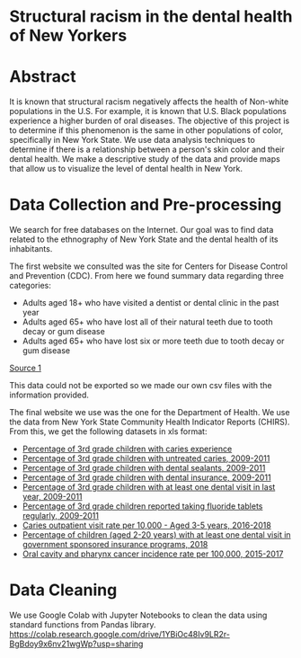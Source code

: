 # Structural racism in the dental health of New Yorkers

# Abstract 
It is known that structural racism negatively affects the health of Non-white populations in the U.S. For example, it is known
that U.S. Black populations experience a higher burden of oral diseases. The objective of this project is to determine if this 
phenomenon is the same in other populations of color, specifically in New York State. We use data analysis techniques to determine if there is a relationship between a person's skin color and their dental health. We make a descriptive study of the data and provide maps that allow us to visualize the level of dental health in New York. 


# Data Collection and Pre-processing
We search for free databases on the Internet. Our goal was to find data related to the ethnography of New York State and the dental health of its inhabitants. 

The first website we consulted was the site for Centers for Disease Control and Prevention (CDC).
From here we found summary data regarding three categories:
- Adults aged 18+ who have visited a dentist or dental clinic in the past year
- Adults aged 65+ who have lost all of their natural teeth due to tooth decay or gum disease
- Adults aged 65+ who have lost six or more teeth due to tooth decay or gum disease

[Source 1](https://nccd.cdc.gov/oralhealthdata/rdPage.aspx?rdReport=DOH_DATA.ExploreByLocation&rdProcessAction=&SaveFileGenerated=1&islLocation=36&rdICL-iclTopic=ADT&iclTopic_rdExpandedCollapsedHistory=&iclTopic=ADT&islYear=2018&hidLocation=36&hidTopic=ADT&hidYear=2018&irbShowFootnotes=Show&rdICL-iclIndicators=ADT1_1%2cADT1_3%2cADT1_4&iclIndicators_rdExpandedCollapsedHistory=&iclIndicators=ADT1_1%2cADT1_3%2cADT1_4&hidPreviouslySelectedIndicators=&DashboardColumnCount=2&rdShowElementHistory=&rdScrollX=0&rdScrollY=0&rdRnd=86496)

This data could not be exported so we made our own csv files with the information provided. 

The final website we use was the one for the Department of Health. We use the data from New York State Community Health Indicator Reports 
(CHIRS). From this, we get the following datasets in xls format:
- [Percentage of 3rd grade children with caries experience](https://webbi1.health.ny.gov/SASStoredProcess/guest?_program=/EBI/PHIG/apps/chir_dashboard/chir_dashboard&p=it&ind_id=Lg84) 
- [Percentage of 3rd grade children with untreated caries, 2009-2011](https://webbi1.health.ny.gov/SASStoredProcess/guest?_program=/EBI/PHIG/apps/chir_dashboard/chir_dashboard&p=it&ind_id=Lg85) 
- [Percentage of 3rd grade children with dental sealants, 2009-2011](https://webbi1.health.ny.gov/SASStoredProcess/guest?_program=/EBI/PHIG/apps/chir_dashboard/chir_dashboard&p=it&ind_id=Lg86)
- [Percentage of 3rd grade children with dental insurance, 2009-2011](https://webbi1.health.ny.gov/SASStoredProcess/guest?_program=/EBI/PHIG/apps/chir_dashboard/chir_dashboard&p=it&ind_id=Lg87)
- [Percentage of 3rd grade children with at least one dental visit in last year, 2009-2011](https://webbi1.health.ny.gov/SASStoredProcess/guest?_program=/EBI/PHIG/apps/chir_dashboard/chir_dashboard&p=it&ind_id=Lg88)
- [Percentage of 3rd grade children reported taking fluoride tablets regularly, 2009-2011](https://webbi1.health.ny.gov/SASStoredProcess/guest?_program=/EBI/PHIG/apps/chir_dashboard/chir_dashboard&p=it&ind_id=Lg89)
- [Caries outpatient visit rate per 10,000 - Aged 3-5 years, 2016-2018](https://webbi1.health.ny.gov/SASStoredProcess/guest?_program=/EBI/PHIG/apps/chir_dashboard/chir_dashboard&p=it&ind_id=Le1)
- [Percentage of children (aged 2-20 years) with at least one dental visit in government sponsored insurance programs, 2018](https://webbi1.health.ny.gov/SASStoredProcess/guest?_program=/EBI/PHIG/apps/chir_dashboard/chir_dashboard&p=it&ind_id=Lg116)
- [Oral cavity and pharynx cancer incidence rate per 100,000, 2015-2017](https://webbi1.health.ny.gov/SASStoredProcess/guest?_program=/EBI/PHIG/apps/chir_dashboard/chir_dashboard&p=it&ind_id=Lg3)

# Data Cleaning
We use Google Colab with Jupyter Notebooks to clean the data using standard functions from Pandas library.
https://colab.research.google.com/drive/1YBiOc48Iv9LR2r-BgBdoy9x6nv21wgWp?usp=sharing

